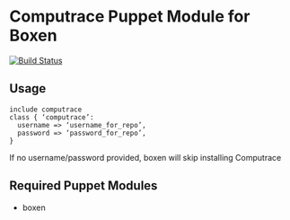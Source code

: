 # Computrace Puppet Module for Boxen

[![Build Status](https://travis-ci.org/xcompass/puppet-computrace.svg?branch=master)](https://travis-ci.org/xcompass/puppet-computrace)

## Usage

```puppet
include computrace
class { ‘computrace’:
  username => ‘username_for_repo’,
  password => ‘password_for_repo’,
}
```
If no username/password provided, boxen will skip installing Computrace

## Required Puppet Modules

* boxen

